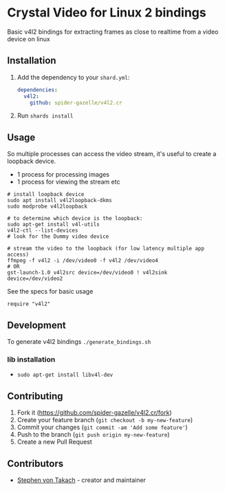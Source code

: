 # Crystal Video for Linux 2 bindings

Basic v4l2 bindings for extracting frames as close to realtime from a video device on linux


## Installation

1. Add the dependency to your `shard.yml`:

   ```yaml
   dependencies:
     v4l2:
       github: spider-gazelle/v4l2.cr
   ```

2. Run `shards install`

## Usage

So multiple processes can access the video stream, it's useful to create a loopback device.

* 1 process for processing images
* 1 process for viewing the stream etc

```shell
# install loopback device
sudo apt install v4l2loopback-dkms
sudo modprobe v4l2loopback

# to determine which device is the loopback:
sudo apt-get install v4l-utils
v4l2-ctl --list-devices
# look for the Dummy video device

# stream the video to the loopback (for low latency multiple app access)
ffmpeg -f v4l2 -i /dev/video0 -f v4l2 /dev/video4
# OR
gst-launch-1.0 v4l2src device=/dev/video0 ! v4l2sink device=/dev/video2
```

See the specs for basic usage

```crystal
require "v4l2"
```

## Development

To generate v4l2 bindings `./generate_bindings.sh`

### lib installation

* `sudo apt-get install libv4l-dev`

## Contributing

1. Fork it (<https://github.com/spider-gazelle/v4l2.cr/fork>)
2. Create your feature branch (`git checkout -b my-new-feature`)
3. Commit your changes (`git commit -am 'Add some feature'`)
4. Push to the branch (`git push origin my-new-feature`)
5. Create a new Pull Request

## Contributors

* [Stephen von Takach](https://github.com/stakach) - creator and maintainer
